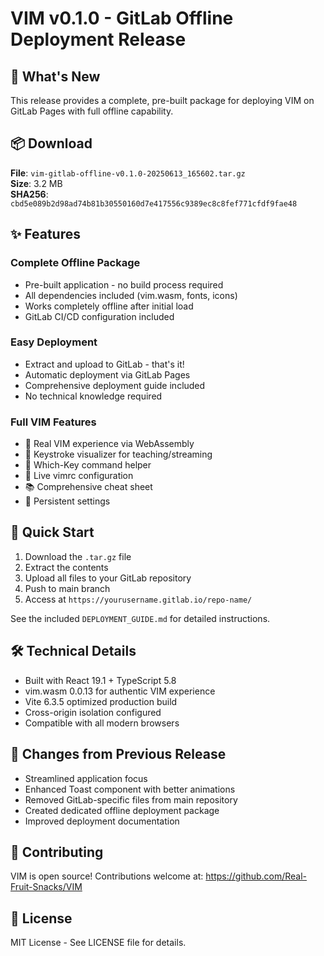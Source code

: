 # VIM v0.1.0 - GitLab Offline Deployment Release

## 🎉 What's New

This release provides a complete, pre-built package for deploying VIM on GitLab Pages with full offline capability.

## 📦 Download

**File**: `vim-gitlab-offline-v0.1.0-20250613_165602.tar.gz`  
**Size**: 3.2 MB  
**SHA256**: `cbd5e089b2d98ad74b81b30550160d7e417556c9389ec8c8fef771cfdf9fae48`

## ✨ Features

### Complete Offline Package
- Pre-built application - no build process required
- All dependencies included (vim.wasm, fonts, icons)
- Works completely offline after initial load
- GitLab CI/CD configuration included

### Easy Deployment
- Extract and upload to GitLab - that's it!
- Automatic deployment via GitLab Pages
- Comprehensive deployment guide included
- No technical knowledge required

### Full VIM Features
- 🎹 Real VIM experience via WebAssembly
- 🎥 Keystroke visualizer for teaching/streaming
- 🎯 Which-Key command helper
- 📝 Live vimrc configuration
- 📚 Comprehensive cheat sheet
- 💾 Persistent settings

## 🚀 Quick Start

1. Download the `.tar.gz` file
2. Extract the contents
3. Upload all files to your GitLab repository
4. Push to main branch
5. Access at `https://yourusername.gitlab.io/repo-name/`

See the included `DEPLOYMENT_GUIDE.md` for detailed instructions.

## 🛠️ Technical Details

- Built with React 19.1 + TypeScript 5.8
- vim.wasm 0.0.13 for authentic VIM experience
- Vite 6.3.5 optimized production build
- Cross-origin isolation configured
- Compatible with all modern browsers

## 📝 Changes from Previous Release

- Streamlined application focus
- Enhanced Toast component with better animations
- Removed GitLab-specific files from main repository
- Created dedicated offline deployment package
- Improved deployment documentation

## 🤝 Contributing

VIM is open source! Contributions welcome at:
https://github.com/Real-Fruit-Snacks/VIM

## 📄 License

MIT License - See LICENSE file for details.